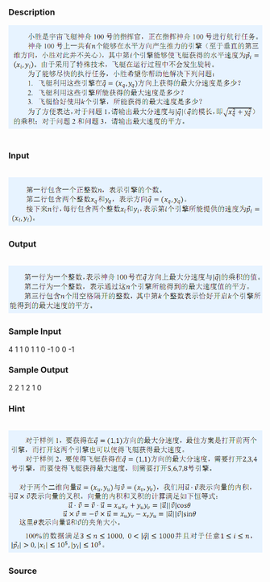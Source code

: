 
### Description
![](/JudgeOnline/upload/201506/1.jpg) 
### Input
 ![](/JudgeOnline/upload/201506/2.jpg)
### Output
 ![](/JudgeOnline/upload/201506/3.jpg)
### Sample Input
4 
1 1 
0 1 
1 0 
-1 0 
0 -1 
### Sample Output
2 
2 
1 2 1 0 
### Hint
 ![](/JudgeOnline/upload/201506/555.jpg)
### Source
